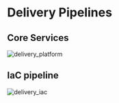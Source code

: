# Delivery Pipelines


## Core Services

![delivery_platform](../../assets/diagrams.drawio)

## IaC pipeline

![delivery_iac](../../assets/diagrams.drawio)

